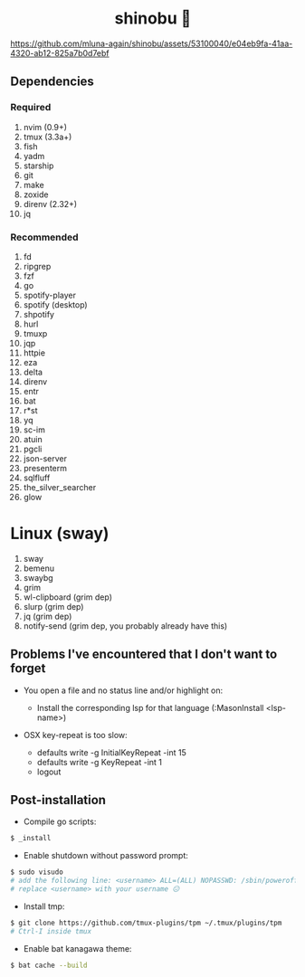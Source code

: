 <h1 align="center">shinobu 🐥</h1>

https://github.com/mluna-again/shinobu/assets/53100040/e04eb9fa-41aa-4320-ab12-825a7b0d7ebf


## Dependencies

### Required
1. nvim (0.9+)
2. tmux (3.3a+)
3. fish
4. yadm
5. starship
6. git
7. make
8. zoxide
9. direnv (2.32+)
10. jq

### Recommended
1. fd
2. ripgrep
3. fzf
4. go
5. spotify-player
6. spotify (desktop)
7. shpotify
8. hurl
9. tmuxp
10. jqp
11. httpie
12. eza
13. delta
14. direnv
15. entr
16. bat
17. r*st
18. yq
19. sc-im
20. atuin
21. pgcli
22. json-server
23. presenterm
24. sqlfluff
25. the_silver_searcher
26. glow

# Linux (sway)
1. sway
2. bemenu
3. swaybg
4. grim
5. wl-clipboard (grim dep)
6. slurp (grim dep)
7. jq (grim dep)
8. notify-send (grim dep, you probably already have this)

## Problems I've encountered that I don't want to forget

* You open a file and no status line and/or highlight on:

    - Install the corresponding lsp for that language (:MasonInstall \<lsp-name\>)

* OSX key-repeat is too slow:
    - defaults write -g InitialKeyRepeat -int 15
    - defaults write -g KeyRepeat -int 1
    - logout

## Post-installation

* Compile go scripts:
```sh
$ _install
```

* Enable shutdown without password prompt:
```sh
$ sudo visudo
# add the following line: <username> ALL=(ALL) NOPASSWD: /sbin/poweroff, /sbin/reboot, /sbin/shutdown
# replace <username> with your username 😑
```

* Install tmp:
```sh
$ git clone https://github.com/tmux-plugins/tpm ~/.tmux/plugins/tpm
# Ctrl-I inside tmux
```

* Enable bat kanagawa theme:
```sh
$ bat cache --build
```

